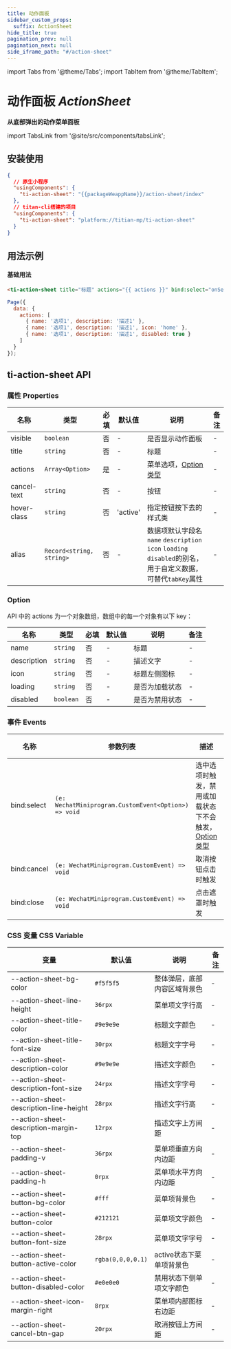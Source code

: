 ```yaml
---
title: 动作面板
sidebar_custom_props:
  suffix: ActionSheet
hide_title: true
pagination_prev: null
pagination_next: null
side_iframe_path: "#/action-sheet"
---
```


import Tabs from '@theme/Tabs';
import TabItem from '@theme/TabItem';

# 动作面板 _ActionSheet_
**从底部弹出的动作菜单面板**

import TabsLink from '@site/src/components/tabsLink';

<TabsLink id="ti-action-sheet-api" />

## 安装使用
```json showLineNumbers
{
  // 原生小程序
  "usingComponents": {
    "ti-action-sheet": "{{packageWeappName}}/action-sheet/index"
  },
  // titan-cli搭建的项目
  "usingComponents": {
    "ti-action-sheet": "platform://titian-mp/ti-action-sheet"
  }
}
```

## 用法示例

#### 基础用法
<Tabs>
<TabItem value="html" label="index.wxml">

```html showLineNumbers
<ti-action-sheet title="标题" actions="{{ actions }}" bind:select="onSelect" bind:cancel="onCancel" />
```
</TabItem>
<TabItem value="js" label="index.js">

```js showLineNumbers
Page({
  data: {
    actions: [
      { name: '选项1', description: '描述1' },
      { name: '选项1', description: '描述1', icon: 'home' },
      { name: '选项1', description: '描述1', disabled: true }
    ]
  }
});
```
</TabItem>
</Tabs>

## ti-action-sheet API
### 属性 **Properties**

| 名称       | 类型            | 必填 | 默认值   | 说明                   | 备注 |
| ---------- | --------------- | ---- | -------- | ---------------------- | ---- |
| visible    | `boolean`       | 否   | -        | 是否显示动作面板       | -    |
| title      | `string`        | 否   | -        | 标题                   | -    |
| actions    | `Array<Option>` | 是   | -        | 菜单选项，[Option类型](#option)               | -    |
| cancel-text | `string`        | 否   | -        | 按钮                   | -    |
| hover-class | `string`        | 否   | 'active' | 指定按钮按下去的样式类 | -    |
| alias         | `Record<string, string>`             | 否   | -      | 数据项默认字段名`name` `description` `icon` `loading` `disabled`的别名，用于自定义数据，可替代`tabKey`属性 | -    |

### Option

API 中的 actions 为一个对象数组，数组中的每一个对象有以下 key：

| 名称        | 类型      | 必填 | 默认值 | 说明           | 备注 |
| ----------- | --------- | ---- | ------ | -------------- | ---- |
| name        | `string`  | 否   | -      | 标题           | -    |
| description | `string`  | 否   | -      | 描述文字       | -    |
| icon        | `string`  | 否   | -      | 标题左侧图标   | -    |
| loading     | `string`  | 否   | -      | 是否为加载状态 | -    |
| disabled    | `boolean` | 否   | -      | 是否为禁用状态 | -    |

### 事件 **Events**

| 名称     | 参数列表                        | 描述                                     | 备注 |
| -------- | ------------------------------- | ---------------------------------------- | ---- |
| bind:select | `(e: WechatMiniprogram.CustomEvent<Option>) => void` | 选中选项时触发，禁用或加载状态下不会触发，[Option类型](#option) | -    |
| bind:cancel | `(e: WechatMiniprogram.CustomEvent) => void`            | 取消按钮点击时触发                       | -    |
| bind:close  | `(e: WechatMiniprogram.CustomEvent) => void`            | 点击遮罩时触发                           | -    |

### CSS 变量 **CSS Variable**
| 变量                                   | 默认值            | 说明                         | 备注 |
| -------------------------------------- | ----------------- | ---------------------------- | ---- |
| --action-sheet-bg-color                | `#f5f5f5`         | 整体弹层，底部内容区域背景色 | - |
| --action-sheet-line-height             | `36rpx`            | 菜单项文字行高               | - |
| --action-sheet-title-color             | `#9e9e9e`         | 标题文字颜色                 | - |
| --action-sheet-title-font-size         | `30rpx`            | 标题文字字号                 | - |
| --action-sheet-description-color       | `#9e9e9e`         | 描述文字颜色                 | - |
| --action-sheet-description-font-size   | `24rpx`            | 描述文字字号                 | - |
| --action-sheet-description-line-height | `28rpx`            | 描述文字行高                 | - |
| --action-sheet-description-margin-top  | `12rpx`            | 描述文字上方间距             | - |
| --action-sheet-padding-v               | `36rpx`            | 菜单项垂直方向内边距         | - |
| --action-sheet-padding-h               | `0rpx`             | 菜单项水平方向内边距         | - |
| --action-sheet-button-bg-color         | `#fff`            | 菜单项背景色                 | - |
| --action-sheet-button-color            | `#212121`         | 菜单项文字颜色               | - |
| --action-sheet-button-font-size        | `28rpx`            | 菜单项文字字号               | - |
| --action-sheet-button-active-color     | `rgba(0,0,0,0.1)` | active状态下菜单项背景色     | - |
| --action-sheet-button-disabled-color   | `#e0e0e0`         | 禁用状态下侧单项文字颜色     | - |
| --action-sheet-icon-margin-right       | `8rpx`             | 菜单项内部图标右边距         | - |
| --action-sheet-cancel-btn-gap          | `20rpx`            | 取消按钮上方间距             | - |

